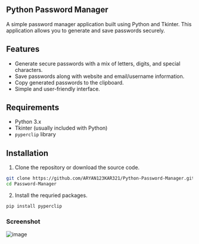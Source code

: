 ## Python Password Manager

A simple password manager application built using Python and Tkinter. This application allows you to generate and save passwords securely.

## Features

- Generate secure passwords with a mix of letters, digits, and special characters.
- Save passwords along with website and email/username information.
- Copy generated passwords to the clipboard.
- Simple and user-friendly interface.

## Requirements

- Python 3.x
- Tkinter (usually included with Python)
- `pyperclip` library

## Installation

1. Clone the repository or download the source code.

```sh
git clone https://github.com/ARYAN123KAR321/Python-Password-Manager.git
cd Password-Manager
```
2. Install the requried packages.

```sh
pip install pyperclip
```
### Screenshot

![image](https://github.com/user-attachments/assets/652227f8-9b10-449a-9311-a0853ffd235e)
